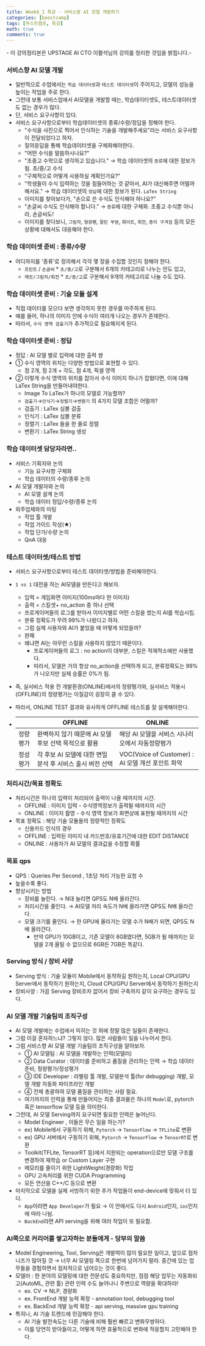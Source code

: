 ```yaml
---
title: Week6_1 특강 - 서비스향 AI 모델 개발하기
categories: [boostcamp]
tags: [부스트캠프, 특강]
math: true
comments: true
---
```


\- 이 강의정리본은 UPSTAGE AI CTO 이활석님의 강의를 정리한 것임을 밝힙니다.\- 

### 서비스향 AI 모델 개발

- 일반적으로 수업에서는 `학습 데이터셋`과 `테스트 데이터셋`이 주어지고, 모델의 성능을 높이는 작업을 주로 한다.
- 그런데 보통 서비스업에서 AI모델을 개발할 때는, 학습데이터셋도, 테스트데이터셋도 없는 경우가 많다.
- 단, 서비스 요구사항이 있다.
- 서비스 요구사항으로부터 학습데이터셋의 종류/수량/정답을 정해야 한다.
  - "수식을 사진으로 찍어서 인식하는 기술을 개발해주세요"라는 서비스 요구사항이 전달되었다고 하자.
  - 질의응답을 통해 학습데이터셋을 구체화해야한다.
  - "어떤 수식을 말씀하시나요?" 
  - "초중고 수학으로 생각하고 있습니다." → 학습 데이터셋의 `종류`에 대한 정보가 됨. 초/중/고 수식
  - "구체적으로 어떻게 사용하실 계획인가요?"
  - "학생들이 수식 입력하는 것을 힘들어하는 것 같아서, AI가 대신해주면 어떨까 해서요." → 학습 데이터셋의 `정답`에 대한 정보가 된다. `LaTex String`
  - 이미지를 찾아보다가, "손으로 쓴 수식도 인식해야 하나요?"
  - "손글씨 수식도 인식해야 합니다." → `종류`에 대한 구체화. 초중고 수식뿐 아니라, 손글씨도!
  - 이미지를 찾다보니, `그림자`, `형광펜`, `잘린 부분`, `화이트`, `회전`, `종이 구겨짐` 등의 모든 상황에 대해서도 대응해야 한다. 

### 학습 데이터셋 준비 : 종류/수량

- 어디까지를 '종류'로 정의해서 각각 몇 장을 수집할 것인지 정해야 한다.
  - `프린트` / `손글씨` * `초/중/고`로 구분해서 6개의 카테고리로 나누는 안도 있고,
  - `깨끗/그림자/회전` * `초/중/고`로 구분해서 9개의 카테고리로 나눌 수도 있다.

### 학습 데이터셋 준비 : 기술 모듈 설계

- 직접 데이터를 모으다 보면 생각하지 못한 경우를 마주하게 된다.
- 예를 들어, 하나의 이미지 안에 수식이 여러개 나오는 경우가 존재한다.
- 따라서, `수식 영역 검출기`가 추가적으로 필요해지게 된다.

### 학습 데이터셋 준비 : 정답

- 정답 : AI 모델 별로 입력에 대한 출력 쌍
- ① 수식 영역의 위치는 다양한 방법으로 표현할 수 있다.
  - 점 2개, 점 2개 + 각도, 점 4개, 픽셀 영역
- ② 이렇게 수식 영역의 위치를 잡아서 수식 이미지 하나가 잡혔다면, 이에 대해 LaTex String을 만들어내야한다.
  - Image To LaTex가 하나의 모델로 가능할까?
  - `검출기`→`인식기`→`정렬기`→`변환기` 의 4가지 모델 조합은 어떨까?
  - 검출기 : LaTex 심볼 검출
  - 인식기 : LaTex 심볼 분류
  - 정렬기 : LaTex 들을 한 줄로 정렬
  - 변환기 : LaTex String 생성

### 학습 데이터셋 담당자라면..

- 서비스 기획자와 논의
  - 기능 요구사항 구체화
  - 학습 데이터의 수량/종류 논의
- AI 모델 개발자와 논의
  - AI 모델 설계 논의
  - 학습 데이터 정답/수량/종류 논의
- 외주업체와의 미팅
  - 작업 툴 개발
  - 작업 가이드 작성(★)
  - 작업 단가/수량 논의
  - QnA 대응

### 테스트 데이터셋/테스트 방법

- 서비스 요구사항으로부터 테스트 데이터셋/방법을 준비해야한다.

- `1 vs 1` 대전을 하는 AI모델을 만든다고 해보자.

  - 입력 = 게임화면 이미지(100ms마다 한 이미지)
  - 출력 = 스킬셋+ no_action 중 하나 선택
  - 프로게이머들의 로그를 받아서 이미지별로 어떤 스킬을 썼는지 AI를 학습시킴.
  - 분류 정확도가 무려 99%가 나왔다고 하자.
  - 그럼 실제 사용자와 AI가 붙었을 때 어떻게 되었을까?
  - 완패
  - 왜냐면 AI는 아무런 스킬을 사용하지 않았기 때문이다.
    - 프로게이머들의 로그 : no action이 대부분, 스킬은 적재적소에만 사용했다.
    - 따라서, 모델은 거의 항상 no_action을 선택하게 되고, 분류정확도는 99%가 나오지만 실제 승률은 0%가 됨.

- 즉, 실서비스 적용 전 개발환경(ONLINE)에서의 정량평가와, 실서비스 적용시(OFFLINE)의 정량평가는 이질감이 굉장히 클 수 있다.

- 따라서, ONLINE TEST 결과와 유사하게 OFFLINE 테스트를 잘 설계해야한다.

- |          | OFFLINE                                                   | ONLINE                                            |
  | -------- | --------------------------------------------------------- | ------------------------------------------------- |
  | 정량평가 | 완벽하지 않기 때문에 AI 모델 후보 선택 목적으로 활용      | 해당 AI 모델을 서비스 시나리오에서 자동정량평가   |
  | 정성평가 | 각 후보 AI 모델에 대한 면밀 분석 후 서비스 출시 버전 선택 | VOC(Voice of Customer) : AI 모델 개선 포인트 파악 |

### 처리시간/목표 정확도

- 처리시간은 하나의 입력이 처리되어 출력이 나올 때까지의 시간.
  - OFFLINE : 이미지 입력 - 수식영역정보가 출력될 때까지의 시간
  - ONLINE : 이미지 촬영 - 수식 영역 정보가 화면상에 표현될 때까지의 시간
- 목표 정확도 : 해당 기술 모듈들의 정량적인 정확도
  - 신용카드 인식의 경우
  - OFFLINE : 입력된 이미지 내 카드번호/유효기간에 대한 EDIT DISTANCE
  - ONLINE : 사용자가 AI 모델의 결과값을 수정할 확률

### 목표 qps

- QPS : Queries Per Second , 1초당 처리 가능한 요청 수
- 높을수록 좋다.
- 향상시키는 방법
  - 장비를 늘린다. → N대 늘리면 QPS도 N배 올라간다.
  - 처리시간을 줄인다. → AI모델 처리 속도가 N배 올라가면 QPS도 N배 올라간다.
  - 모델 크기를 줄인다. → 한 GPU에 올라가는 모델 수가 N배가 되면, QPS도 N배 올라간다.
    - 만약 GPU가 10GB이고, 기존 모델이 8GB였다면, 5GB가 될 때까지는 모델을 2개 올릴 수 없으므로 6GB든 7GB든 똑같다.

### Serving 방식 / 장비 사양

- Serving 방식 : 기술 모듈이 Mobile에서 동작하길 원하는지, Local CPU/GPU Server에서 동작하기 원하는지, Cloud CPU/GPU Server에서 동작하기 원하는지
- 장비사양 : 가끔 Serving 장비조차 없어서 장비 구축까지 같이 요구하는 경우도 있다.

### AI 모델  개발 기술팀의 조직구성

- AI 모델 개발에는 수업에서 익히는 것 외에 정말 많은 일들이 존재한다.
- 그럼 이걸 혼자하느냐? 그렇지 않다. 많은 사람들이 일을 나누어서 한다.
- 그럼 서비스향 AI 모델 개발 기술팀의 조직구성을 알아보자.
  - ① AI 모델팀 : AI 모델을 개발하는 인력(모델러)
  - ② Data Curator : 데이터를 준비하고 품질을 관리하는 인력 → 학습 데이터 준비, 정량평가/정성평가
  - ③ IDE Developer : 라벨링 툴 개발, 모델분석 툴(for debugging) 개발, 모델 개발 자동화 파이프라인 개발
  - ④ 전체 총괄하여 모델 품질을 관리하는 사람 필요.
  - 여기까지의 인력을 통해 만들어지는 최종 결과물은 하나의 `Model`로, pytorch 혹은 tensorflow 모델 등을 의미한다.
- 그런데, AI 모델 Serving까지 요구되면 필요한 인력은 늘어난다.
  - Model Engineer , 이들은 무슨 일을 하는가?
  - ex) Mobile에서 구동하기 위해, `Pytorch` → `TensorFlow` → `TFLite`로 변환
  - ex) GPU 서버에서 구동하기 위해, `Pytorch` → `TensorFlow` → `TensorRT`로 변환
  - Toolkit(TFLite, TensorRT 등)에서 지원되는 operation으로만 모델 구조를 변경하여 재학습 or Custom Layer 구현
  - 메모리를 줄이기 위한 LightWeight(경량화) 작업
  - GPU 고속처리를 위한 CUDA Programming
  - 모든 연산을 C++/C 등으로 변환
- 마지막으로 모델을 실제 서빙하기 위한 추가 작업들이 end-device에 맞춰서 더 있다.
  - `App`이라면 `App Developer`가 필요 → 이 안에서도 다시 `Android`인지, `ios`인지에 따라 나뉨.
  - `BackEnd`라면 API serving을 위해 여러 작업이 또 필요함.

### AI쪽으로 커리어를 쌓고자하는 분들에게 - 당부의 말씀

- Model Engineering, Tool, Serving은 개발력이 많이 필요한 일이고, 앞으로 점차 니즈가 많아질 것 → 너무 AI 모델링 쪽으로 한번에 넘어가지 말라. 중간에 있는 업무들을 경험하면서 점차적으로 넘어오는 것이 좋다. 
- 모델러 : 한 분야의 모델링에 대한 전문성도 중요하지만, 점점 해당 업무는 자동화되고(AutoML, 관련 툴) 관련 인력 수도 늘어나니 주변으로 역량을 확대하라!
  - ex. CV -> NLP, 경량화
  - ex. FrontEnd 개발 능력 확장 - annotation tool, debugging tool 
  - ex. BackEnd 개발 능력 확장 - api serving, massive gpu training
- 특히나, AI 기술 트렌드에 민감해야 한다.
  - AI 기술 발전속도는 다른 기술에 비해 훨씬 빠르고 변화무쌍하다.
  - 이를 당연히 받아들이고, 어떻게 하면 효율적으로 변화에 적응할지 고민해야 한다.